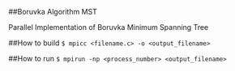 ##Boruvka Algorithm MST

Parallel Implementation of Boruvka Minimum Spanning Tree


##How to build
```$ mpicc <filename.c> -o <output_filename>```

##How to run
```$ mpirun -np <process_number> <output_filename>```
